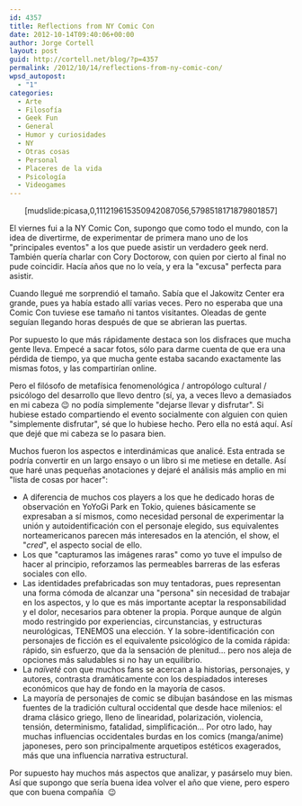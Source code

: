 ```yaml
---
id: 4357
title: Reflections from NY Comic Con
date: 2012-10-14T09:40:06+00:00
author: Jorge Cortell
layout: post
guid: http://cortell.net/blog/?p=4357
permalink: /2012/10/14/reflections-from-ny-comic-con/
wpsd_autopost:
  - "1"
categories:
  - Arte
  - Filosofí­a
  - Geek Fun
  - General
  - Humor y curiosidades
  - NY
  - Otras cosas
  - Personal
  - Placeres de la vida
  - Psicología
  - Videogames
---
```

<p style="text-align: center">
  [mudslide:picasa,0,111219615350942087056,5798518171879801857]
</p>

El viernes fui a la NY Comic Con, supongo que como todo el mundo, con la idea de divertirme, de experimentar de primera mano uno de los "principales eventos" a los que puede asistir un verdadero geek nerd. También quería charlar con Cory Doctorow, con quien por cierto al final no pude coincidir. Hacía años que no lo veía, y era la "excusa" perfecta para asistir.

Cuando llegué me sorprendió el tamaño. Sabía que el Jakowitz Center era grande, pues ya había estado allí varias veces. Pero no esperaba que una Comic Con tuviese ese tamaño ni tantos visitantes. Oleadas de gente seguían llegando horas después de que se abrieran las puertas. 

Por supuesto lo que más rápidamente destaca son los disfraces que mucha gente lleva. Empecé a sacar fotos, sólo para darme cuenta de que era una pérdida de tiempo, ya que mucha gente estaba sacando exactamente las mismas fotos, y las compartirían online.

Pero el filósofo de metafísica fenomenológica / antropólogo cultural / psicólogo del desarrollo que llevo dentro (sí, ya, a veces llevo a demasiados en mi cabeza 😉 no podía simplemente "dejarse llevar y disfrutar". Si hubiese estado compartiendo el evento socialmente con alguien con quien "simplemente disfrutar", sé que lo hubiese hecho. Pero ella no está aquí. Así que dejé que mi cabeza se lo pasara bien.

Muchos fueron los aspectos e interdinámicas que analicé. Esta entrada se podría convertir en un largo ensayo o un libro si me metiese en detalle. Así que haré unas pequeñas anotaciones y dejaré el análisis más amplio en mi "lista de cosas por hacer":

  * A diferencia de muchos cos players a los que he dedicado horas de observación en YoYoGi Park en Tokio, quienes básicamente se expresaban a sí mismos, como necesidad personal de experimentar la unión y autoidentificación con el personaje elegido, sus equivalentes norteamericanos parecen más interesados en la atención, el show, el "_cred_", el aspecto social de ello.
  * Los que "capturamos las imágenes raras" como yo tuve el impulso de hacer al principio, reforzamos las permeables barreras de las esferas sociales con ello.
  * Las identidades prefabricadas son muy tentadoras, pues representan una forma cómoda de alcanzar una "persona" sin necesidad de trabajar en los aspectos, y lo que es más importante aceptar la responsabilidad y el dolor, necesarios para obtener la propia. Porque aunque de algún modo restringido por experiencias, circunstancias, y estructuras neurológicas, TENEMOS una elección. Y la sobre-identificación con personajes de ficción es el equivalente psicológico de la comida rápida: rápido, sin esfuerzo, que da la sensación de plenitud… pero nos aleja de opciones más saludables si no hay un equilibrio.
  * La _naïveté_ con que muchos fans se acercan a la historias, personajes, y autores, contrasta dramáticamente con los despiadados intereses económicos que hay de fondo en la mayoría de casos.
  * La mayoría de personajes de comic se dibujan basándose en las mismas fuentes de la tradición cultural occidental que desde hace milenios: el drama clásico griego, lleno de linearidad, polarización, violencia, tensión, determinismo, fatalidad, simplificación… Por otro lado, hay muchas influencias occidentales burdas en los comics (manga/anime) japoneses, pero son principalmente arquetipos estéticos exagerados, más que una influencia narrativa estructural.

Por supuesto hay muchos más aspectos que analizar, y pasárselo muy bien. Así que supongo que sería buena idea volver el año que viene, pero espero que con buena compañía  😉